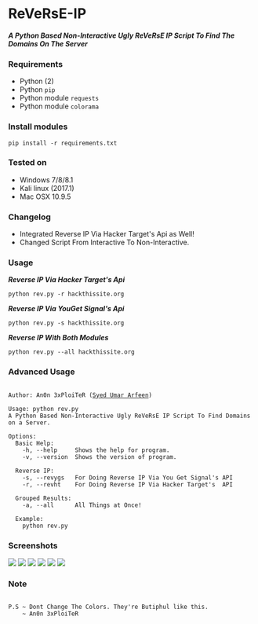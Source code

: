 # ReVeRsE-IP
***A Python Based Non-Interactive Ugly ReVeRsE IP Script To Find The Domains On The Server***

### Requirements

- Python (2)
- Python `pip`
- Python module `requests`
- Python module `colorama`

### Install modules

	pip install -r requirements.txt
	
### Tested on

- Windows 7/8/8.1
- Kali linux (2017.1)
- Mac OSX 10.9.5
	
### Changelog

- Integrated Reverse IP Via Hacker Target's Api as Well!
- Changed Script From Interactive To Non-Interactive.

### Usage

***Reverse IP Via Hacker Target's Api***

	python rev.py -r hackthissite.org

***Reverse IP Via YouGet Signal's Api***

	python rev.py -s hackthissite.org
	
***Reverse IP With Both Modules***

	python rev.py --all hackthissite.org


### Advanced Usage

<pre><code>
Author: An0n 3xPloiTeR (<a href="https://www.facebook.com/0x556d6172" target="_blank">Syed Umar Arfeen</a>)

Usage: python rev.py
A Python Based Non-Interactive Ugly ReVeRsE IP Script To Find Domains on a Server.

Options:
  Basic Help:
    -h, --help     Shows the help for program.
    -v, --version  Shows the version of program.

  Reverse IP:
    -s, --revygs   For Doing Reverse IP Via You Get Signal's API
    -r, --revht    For Doing Reverse IP Via Hacker Target's  API

  Grouped Results:
    -a, --all      All Things at Once!
  
  Example:
	python rev.py
</code></pre>

### Screenshots

<img src="https://i.imgur.com/D6uUZ3k.png" />
<img src="https://i.imgur.com/uJ2bNK1.png" />
<img src="https://i.imgur.com/TXcK2Sj.png" />
<img src="https://i.imgur.com/MuHmup0.png" />
<img src="https://i.imgur.com/Y8l6oEt.png" />
<img src="https://i.imgur.com/NeQV4MS.png" />

### Note 
<pre><code>
P.S ~ Dont Change The Colors. They're Butiphul like this.
	~ An0n 3xPloiTeR
</code></pre>
